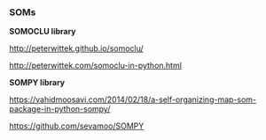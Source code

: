 ### SOMs



**SOMOCLU library**

http://peterwittek.github.io/somoclu/

http://peterwittek.com/somoclu-in-python.html



**SOMPY library**

https://vahidmoosavi.com/2014/02/18/a-self-organizing-map-som-package-in-python-sompy/

https://github.com/sevamoo/SOMPY


